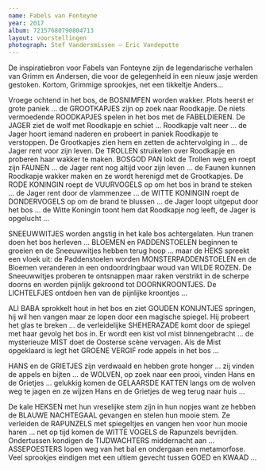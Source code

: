 ```yaml
---
name: Fabels van Fonteyne
year: 2017
album: 72157680790804713
layout: voorstellingen
photograph: Stef Vandersmissen – Eric Vandeputte
---
```

De inspiratiebron voor Fabels van Fonteyne zijn de legendarische verhalen van Grimm en Andersen, die voor de gelegenheid in een nieuw jasje werden gestoken. Kortom, Grimmige sprookjes, net een tikkeltje Anders…

Vroege ochtend in het bos, de BOSNIMFEN worden wakker. Plots heerst er grote paniek … de GROOTKAPJES zijn op zoek naar Roodkapje. De niets vermoedende ROODKAPJES spelen in het bos met de FABELDIEREN. De JAGER ziet de wolf met Roodkapje en schiet … Roodkapje valt neer … de Jager hoort iemand naderen en probeert in paniek Roodkapje te verstoppen. De Grootkapjes zien hem en zetten de achtervolging in … de Jager rent voor zijn leven. De TROLLEN struikelen over Roodkapje en proberen haar wakker te maken. BOSGOD PAN lokt de Trollen weg en roept zijn FAUNEN … de Jager rent nog altijd voor zijn leven … de Faunen kunnen Roodkapje wakker maken en ze wordt herenigd met de Grootkapjes. De RODE KONINGIN roept de VUURVOGELS op om het bos in brand te steken … de Jager rent door de vlammenzee … de WITTE KONINGIN roept de DONDERVOGELS op om de brand te blussen … de Jager loopt uitgeput door het bos … de Witte Koningin toont hem dat Roodkapje nog leeft, de Jager is opgelucht …

SNEEUWWITJES worden angstig in het kale bos achtergelaten. Hun tranen doen het bos herleven … BLOEMEN en PADDENSTOELEN beginnen te groeien en de Sneeuwwitjes hebben terug hoop … maar de HEKS spreekt een vloek uit: de Paddenstoelen worden MONSTERPADDENSTOELEN en de Bloemen veranderen in een ondoordringbaar woud van WILDE ROZEN. De Sneeuwwitjes proberen te ontsnappen maar raken verstrikt in de scherpe doorns en worden pijnlijk gekroond tot DOORNKROONTJES. De LICHTELFJES ontdoen hen van de pijnlijke kroontjes …

ALI BABA sprokkelt hout in het bos en ziet GOUDEN KONIJNTJES springen, hij wil hen vangen maar ze lopen door een magische spiegel. Hij probeert het glas te breken … de verleidelijke SHEHERAZADE komt door de spiegel met haar gevolg het bos in. Er wordt een kist vol mist binnengebracht … de mysterieuze MIST doet de Oosterse scène vervagen. Als de Mist opgeklaard is legt het GROENE VERGIF rode appels in het bos …

HANS en de GRIETJES zijn verdwaald en hebben grote honger … zij vinden de appels en bijten … de WOLVEN, op zoek naar een prooi, vinden Hans en de Grietjes … gelukkig komen de GELAARSDE KATTEN langs om de wolven weg te jagen en ze wijzen Hans en de Grietjes de weg terug naar huis …

De kale HEKSEN met hun vreselijke stem zijn in hun nopjes want ze hebben de BLAUWE NACHTEGAAL gevangen en stelen hun mooie stem. Ze verleiden de RAPUNZELS met spiegeltjes en vangen hen voor hun mooie haren … net op tijd komen de WITTE VOGELS de Rapunzels bevrijden. Ondertussen kondigen de TIJDWACHTERS middernacht aan … ASSEPOESTERS lopen weg van het bal en ondergaan een metamorfose. Veel sprookjes eindigen met een ultiem gevecht tussen GOED en KWAAD …
